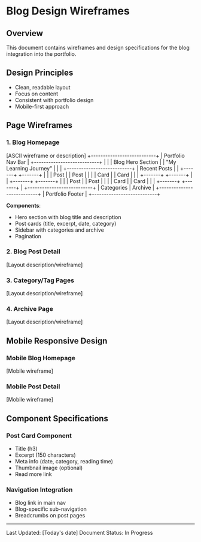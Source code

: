 # Blog Design Wireframes

## Overview
This document contains wireframes and design specifications for the blog integration into the portfolio.

## Design Principles
- Clean, readable layout
- Focus on content
- Consistent with portfolio design
- Mobile-first approach

## Page Wireframes

### 1. Blog Homepage
[ASCII wireframe or description]
+---------------------------+
|    Portfolio Nav Bar      |
+---------------------------+
|                           |
|    Blog Hero Section      |
|    "My Learning Journey"  |
|                           |
+---------------------------+
| Recent Posts              |
| +-------+ +-------+       |
| | Post  | | Post  |       |
| | Card  | | Card  |       |
| +-------+ +-------+       |
| +-------+ +-------+       |
| | Post  | | Post  |       |
| | Card  | | Card  |       |
| +-------+ +-------+       |
+---------------------------+
| Categories | Archive      |
+---------------------------+
|    Portfolio Footer       |
+---------------------------+

**Components**:
- Hero section with blog title and description
- Post cards (title, excerpt, date, category)
- Sidebar with categories and archive
- Pagination

### 2. Blog Post Detail
[Layout description/wireframe]

### 3. Category/Tag Pages
[Layout description/wireframe]

### 4. Archive Page
[Layout description/wireframe]

## Mobile Responsive Design

### Mobile Blog Homepage
[Mobile wireframe]

### Mobile Post Detail
[Mobile wireframe]

## Component Specifications

### Post Card Component
- Title (h3)
- Excerpt (150 characters)
- Meta info (date, category, reading time)
- Thumbnail image (optional)
- Read more link

### Navigation Integration
- Blog link in main nav
- Blog-specific sub-navigation
- Breadcrumbs on post pages

---
Last Updated: [Today's date]
Document Status: In Progress


